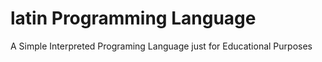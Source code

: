 # latin Programming Language

A Simple Interpreted Programing Language just for Educational Purposes

